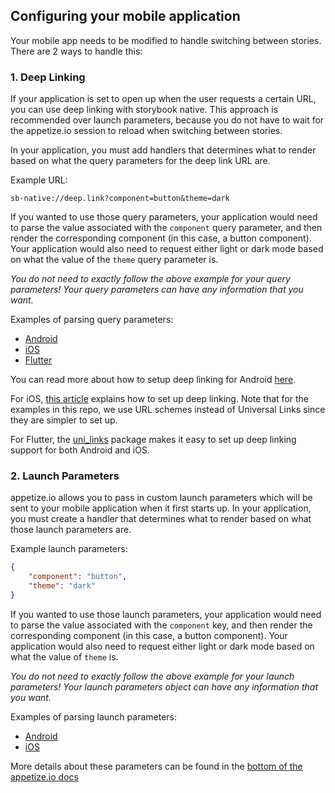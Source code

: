## Configuring your mobile application

Your mobile app needs to be modified to handle switching between stories. There are 2 ways to handle this:

### 1. Deep Linking

If your application is set to open up when the user requests a certain URL, you can use deep linking with storybook native. This approach is recommended over launch parameters, because you do not have to wait for the appetize.io session to reload when switching between stories.

In your application, you must add handlers that determines what to render based on what the query parameters for the deep link URL are.

Example URL:

```
sb-native://deep.link?component=button&theme=dark
```

If you wanted to use those query parameters, your application would need to parse the value associated with the `component` query parameter, and then render the corresponding component (in this case, a button component). Your application would also need to request either light or dark mode based on what the value of the `theme` query parameter is.

_You do not need to exactly follow the above example for your query parameters! Your query parameters can have any information that you want._

Examples of parsing query parameters:

-   [Android](examples/android-material-ui/app/app/src/main/java/com/intuit/august2020/storybookdemoapp/MainActivity.kt#L38)
-   [iOS](examples/ios-material-ui/app/iOSStoryBookDemo/iOSStoryBookDemo/AppDelegate.swift#L83)
-   [Flutter](examples/flutter/app/lib/main.dart#L60)

You can read more about how to setup deep linking for Android [here](https://developer.android.com/training/app-links/deep-linking).

For iOS, [this article](https://medium.com/wolox/ios-deep-linking-url-scheme-vs-universal-links-50abd3802f97) explains how to set up deep linking. Note that for the examples in this repo, we use URL schemes instead of Universal Links since they are simpler to set up.

For Flutter, the [uni_links](https://pub.dev/packages/uni_links) package makes it easy to set up deep linking support for both Android and iOS.

### 2. Launch Parameters

appetize.io allows you to pass in custom launch parameters which will be sent to your mobile application when it first starts up. In your application, you must create a handler that determines what to render based on what those launch parameters are.

Example launch parameters:

```json
{
    "component": "button",
    "theme": "dark"
}
```

If you wanted to use those launch parameters, your application would need to parse the value associated with the `component` key, and then render the corresponding component (in this case, a button component). Your application would also need to request either light or dark mode based on what the value of `theme` is.

_You do not need to exactly follow the above example for your launch parameters! Your launch parameters object can have any information that you want._

Examples of parsing launch parameters:

-   [Android](examples/android-material-ui/app/app/src/main/java/com/intuit/august2020/storybookdemoapp/MainActivity.kt#L38)
-   [iOS](examples/ios-material-ui/app/iOSStoryBookDemo/iOSStoryBookDemo/AppDelegate.swift#L66)

More details about these parameters can be found in the [bottom of the appetize.io docs](https://docs.appetize.io/core-features/playback-options)
